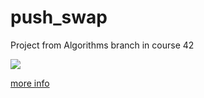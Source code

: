 # push_swap
Project from Algorithms branch in course 42

![](https://thumbs.gfycat.com/ForthrightValuableIrishsetter-size_restricted.gif)

[more info](https://github.com/prippa/push_swap/blob/master/push_swap.en.pdf)
